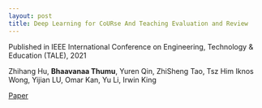 ```yaml
---
layout: post
title: Deep Learning for CoURse And Teaching Evaluation and Review
---
```


Published in IEEE International Conference on Engineering, Technology & Education (TALE), 2021                                                                                      

Zhihang Hu, **Bhaavanaa Thumu**, Yuren Qin, ZhiSheng Tao, Tsz Him Iknos Wong, Yijian LU,
Omar Kan, Yu Li, Irwin King

[Paper](https://ieeexplore.ieee.org/document/9678633)